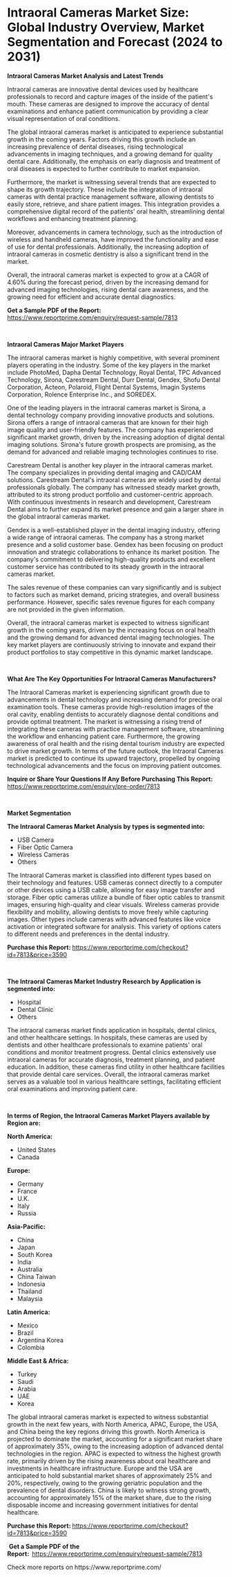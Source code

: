 <p><h1>Intraoral Cameras Market Size: Global Industry Overview, Market Segmentation and Forecast (2024 to 2031)</h1></p><p><strong>Intraoral Cameras Market Analysis and Latest Trends</strong></p>
<p><p>Intraoral cameras are innovative dental devices used by healthcare professionals to record and capture images of the inside of the patient's mouth. These cameras are designed to improve the accuracy of dental examinations and enhance patient communication by providing a clear visual representation of oral conditions.</p><p>The global intraoral cameras market is anticipated to experience substantial growth in the coming years. Factors driving this growth include an increasing prevalence of dental diseases, rising technological advancements in imaging techniques, and a growing demand for quality dental care. Additionally, the emphasis on early diagnosis and treatment of oral diseases is expected to further contribute to market expansion.</p><p>Furthermore, the market is witnessing several trends that are expected to shape its growth trajectory. These include the integration of intraoral cameras with dental practice management software, allowing dentists to easily store, retrieve, and share patient images. This integration provides a comprehensive digital record of the patients' oral health, streamlining dental workflows and enhancing treatment planning.</p><p>Moreover, advancements in camera technology, such as the introduction of wireless and handheld cameras, have improved the functionality and ease of use for dental professionals. Additionally, the increasing adoption of intraoral cameras in cosmetic dentistry is also a significant trend in the market.</p><p>Overall, the intraoral cameras market is expected to grow at a CAGR of 4.60% during the forecast period, driven by the increasing demand for advanced imaging technologies, rising dental care awareness, and the growing need for efficient and accurate dental diagnostics.</p></p>
<p><strong>Get a Sample PDF of the Report:&nbsp;</strong> <a href="https://www.reportprime.com/enquiry/request-sample/7813">https://www.reportprime.com/enquiry/request-sample/7813</a></p>
<p>&nbsp;</p>
<p><strong>Intraoral Cameras Major Market Players</strong></p>
<p><p>The intraoral cameras market is highly competitive, with several prominent players operating in the industry. Some of the key players in the market include PhotoMed, Dapha Dental Technology, Royal Dental, TPC Advanced Technology, Sirona, Carestream Dental, Durr Dental, Gendex, Shofu Dental Corporation, Acteon, Polaroid, Flight Dental Systems, Imagin Systems Corporation, Rolence Enterprise Inc., and SOREDEX.</p><p>One of the leading players in the intraoral cameras market is Sirona, a dental technology company providing innovative products and solutions. Sirona offers a range of intraoral cameras that are known for their high image quality and user-friendly features. The company has experienced significant market growth, driven by the increasing adoption of digital dental imaging solutions. Sirona's future growth prospects are promising, as the demand for advanced and reliable imaging technologies continues to rise.</p><p>Carestream Dental is another key player in the intraoral cameras market. The company specializes in providing dental imaging and CAD/CAM solutions. Carestream Dental's intraoral cameras are widely used by dental professionals globally. The company has witnessed steady market growth, attributed to its strong product portfolio and customer-centric approach. With continuous investments in research and development, Carestream Dental aims to further expand its market presence and gain a larger share in the global intraoral cameras market.</p><p>Gendex is a well-established player in the dental imaging industry, offering a wide range of intraoral cameras. The company has a strong market presence and a solid customer base. Gendex has been focusing on product innovation and strategic collaborations to enhance its market position. The company's commitment to delivering high-quality products and excellent customer service has contributed to its steady growth in the intraoral cameras market.</p><p>The sales revenue of these companies can vary significantly and is subject to factors such as market demand, pricing strategies, and overall business performance. However, specific sales revenue figures for each company are not provided in the given information.</p><p>Overall, the intraoral cameras market is expected to witness significant growth in the coming years, driven by the increasing focus on oral health and the growing demand for advanced dental imaging technologies. The key market players are continuously striving to innovate and expand their product portfolios to stay competitive in this dynamic market landscape.</p></p>
<p>&nbsp;</p>
<p><strong>What Are The Key Opportunities For Intraoral Cameras Manufacturers?</strong></p>
<p><p>The Intraoral Cameras market is experiencing significant growth due to advancements in dental technology and increasing demand for precise oral examination tools. These cameras provide high-resolution images of the oral cavity, enabling dentists to accurately diagnose dental conditions and provide optimal treatment. The market is witnessing a rising trend of integrating these cameras with practice management software, streamlining the workflow and enhancing patient care. Furthermore, the growing awareness of oral health and the rising dental tourism industry are expected to drive market growth. In terms of the future outlook, the Intraoral Cameras market is predicted to continue its upward trajectory, propelled by ongoing technological advancements and the focus on improving patient outcomes.</p></p>
<p><strong>Inquire or Share Your Questions If Any Before Purchasing This Report:</strong> <a href="https://www.reportprime.com/enquiry/pre-order/7813">https://www.reportprime.com/enquiry/pre-order/7813</a></p>
<p>&nbsp;</p>
<p><strong>Market Segmentation</strong></p>
<p><strong>The Intraoral Cameras Market Analysis by types is segmented into:</strong></p>
<p><ul><li>USB Camera</li><li>Fiber Optic Camera</li><li>Wireless Cameras</li><li>Others</li></ul></p>
<p><p>The Intraoral Cameras market is classified into different types based on their technology and features. USB cameras connect directly to a computer or other devices using a USB cable, allowing for easy image transfer and storage. Fiber optic cameras utilize a bundle of fiber optic cables to transmit images, ensuring high-quality and clear visuals. Wireless cameras provide flexibility and mobility, allowing dentists to move freely while capturing images. Other types include cameras with advanced features like voice activation or integrated software for analysis. This variety of options caters to different needs and preferences in the dental industry.</p></p>
<p><strong>Purchase this Report:&nbsp;</strong><a href="https://www.reportprime.com/checkout?id=7813&price=3590">https://www.reportprime.com/checkout?id=7813&price=3590</a></p>
<p>&nbsp;</p>
<p><strong>The Intraoral Cameras Market Industry Research by Application is segmented into:</strong></p>
<p><ul><li>Hospital</li><li>Dental Clinic</li><li>Others</li></ul></p>
<p><p>The intraoral cameras market finds application in hospitals, dental clinics, and other healthcare settings. In hospitals, these cameras are used by dentists and other healthcare professionals to examine patients' oral conditions and monitor treatment progress. Dental clinics extensively use intraoral cameras for accurate diagnosis, treatment planning, and patient education. In addition, these cameras find utility in other healthcare facilities that provide dental care services. Overall, the intraoral cameras market serves as a valuable tool in various healthcare settings, facilitating efficient oral examinations and improving patient care.</p></p>
<p>&nbsp;</p>
<p><strong>In terms of Region, the Intraoral Cameras Market Players available by Region are:</strong></p>
<p>
    <p> <strong> North America: </strong>
        <ul>
            <li>United States</li>
            <li>Canada</li>
        </ul>
        </p> 
    <p> <strong> Europe: </strong>
        <ul>
            <li>Germany</li>
            <li>France</li>
            <li>U.K.</li>
            <li>Italy</li>
            <li>Russia</li>
        </ul>
        </p> 
    <p> <strong> Asia-Pacific: </strong>
        <ul>
            <li>China</li>
            <li>Japan</li>
            <li>South Korea</li>
            <li>India</li>
            <li>Australia</li>
            <li>China Taiwan</li>
            <li>Indonesia</li>
            <li>Thailand</li>
            <li>Malaysia</li>
        </ul>
        </p> 
    <p> <strong> Latin America: </strong>
        <ul>
            <li>Mexico</li>
            <li>Brazil</li>
            <li>Argentina Korea</li>
            <li>Colombia</li>
        </ul>
        </p> 
    <p> <strong> Middle East & Africa: </strong>
        <ul>
            <li>Turkey</li>
            <li>Saudi</li>
            <li>Arabia</li>
            <li>UAE</li>
            <li>Korea</li>
        </ul>
    </p>
    </p>
<p><p>The global intraoral cameras market is expected to witness substantial growth in the next few years, with North America, APAC, Europe, the USA, and China being the key regions driving this growth. North America is projected to dominate the market, accounting for a significant market share of approximately 35%, owing to the increasing adoption of advanced dental technologies in the region. APAC is expected to witness the highest growth rate, primarily driven by the rising awareness about oral healthcare and investments in healthcare infrastructure. Europe and the USA are anticipated to hold substantial market shares of approximately 25% and 20%, respectively, owing to the growing geriatric population and the prevalence of dental disorders. China is likely to witness strong growth, accounting for approximately 15% of the market share, due to the rising disposable income and increasing government initiatives for dental healthcare.</p></p>
<p><strong>Purchase this Report: </strong><a href="https://www.reportprime.com/checkout?id=7813&price=3590">https://www.reportprime.com/checkout?id=7813&price=3590</a></p>
<p>&nbsp;<strong>Get a Sample PDF of the Report:&nbsp;&nbsp;</strong><a href="https://www.reportprime.com/enquiry/request-sample/7813">https://www.reportprime.com/enquiry/request-sample/7813</a></p>
<p><strong></strong></p>
<p>Check more reports on https://www.reportprime.com/</p>